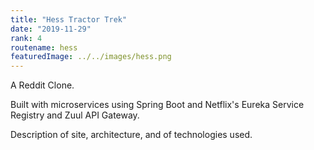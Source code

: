 ```yaml
---
title: "Hess Tractor Trek"
date: "2019-11-29"
rank: 4
routename: hess
featuredImage: ../../images/hess.png
---
```


A Reddit Clone.

Built with microservices using Spring Boot and Netflix's Eureka Service Registry and Zuul API Gateway.

Description of site, architecture, and of technologies used.
